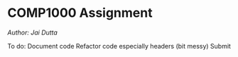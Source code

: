 
# COMP1000 Assignment

*Author: Jai Dutta*

To do:
Document code
Refactor code especially headers (bit messy)
Submit
